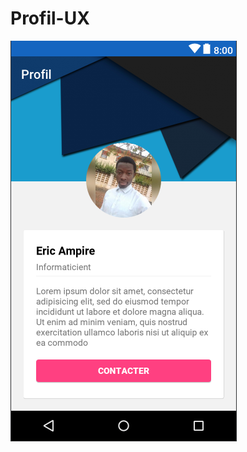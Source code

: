 # Profil-UX
![Resultat final](https://github.com/eric-ampire/Profil-UX/blob/master/DeepinScreenshot_select-area_20180705125036.png)
